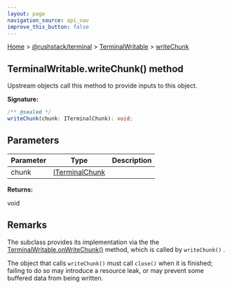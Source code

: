 ```yaml
---
layout: page
navigation_source: api_nav
improve_this_button: false
---
```



[Home](./index.md) &gt; [@rushstack/terminal](./terminal.md) &gt; [TerminalWritable](./terminal.terminalwritable.md) &gt; [writeChunk](./terminal.terminalwritable.writechunk.md)

## TerminalWritable.writeChunk() method

Upstream objects call this method to provide inputs to this object.

<b>Signature:</b>

```typescript
/** @sealed */
writeChunk(chunk: ITerminalChunk): void;
```

## Parameters

|  Parameter | Type | Description |
|  --- | --- | --- |
|  chunk | [ITerminalChunk](./terminal.iterminalchunk.md) |  |

<b>Returns:</b>

void

## Remarks

The subclass provides its implementation via the the [TerminalWritable.onWriteChunk()](./terminal.terminalwritable.onwritechunk.md) method, which is called by `writeChunk()` .

The object that calls `writeChunk()` must call `close()` when it is finished; failing to do so may introduce a resource leak, or may prevent some buffered data from being written.
